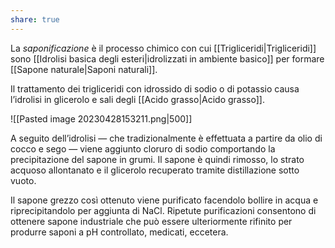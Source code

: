 ```yaml
---
share: true
---
```


La *saponificazione* è il processo chimico con cui [[Trigliceridi|Trigliceridi]] sono [[Idrolisi basica degli esteri|idrolizzati in ambiente basico]] per formare [[Sapone naturale|Saponi naturali]].

Il trattamento dei trigliceridi con idrossido di sodio o di potassio causa l’idrolisi in glicerolo e sali degli [[Acido grasso|Acido grasso]].

![[Pasted image 20230428153211.png|500]]

A seguito dell’idrolisi — che tradizionalmente è effettuata a partire da olio di cocco e sego — viene aggiunto cloruro di sodio comportando la precipitazione del sapone in grumi. 
Il sapone è quindi rimosso, lo strato acquoso allontanato e il glicerolo recuperato tramite distillazione sotto vuoto.

Il sapone grezzo così ottenuto viene purificato facendolo bollire in acqua e riprecipitandolo per aggiunta di NaCl.
Ripetute purificazioni consentono di ottenere sapone industriale che può essere ulteriormente rifinito per produrre saponi a pH controllato, medicati, eccetera.